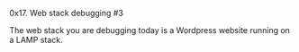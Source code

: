 0x17. Web stack debugging #3

The web stack you are debugging today is a Wordpress website running on a LAMP stack.

